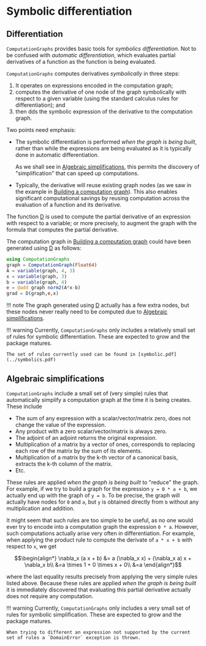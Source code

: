 
# Symbolic differentiation

## Differentiation

`ComputationGraphs` provides basic tools for *symbolics differentiation*. Not to be confused with
*automatic differentiation*, which evaluates partial derivatives of a function as the function is
being evaluated.

`ComputationGraphs` computes derivatives *symbolically* in three steps:

1) It operates on expressions encoded in the computation graph;
2) computes the derivative of one node of the graph symbolically with respect to a given variable
   (using the standard calculus rules for differentiation); and
3) then dds the symbolic expression of the derivative to the computation graph.  

Two points need emphasis:

+ The symbolic differentiation is performed *when the graph is being built*, rather than while the
  expressions are being evaluated as it is typically done in automatic differentiation.
  
  As we shall see in [Algebraic simplifications](@ref), this permits the discovery of
  "simplification" that can speed up computations.

+ Typically, the derivative will reuse existing graph nodes (as we saw in the example in [Building a
  computation graph](@ref)). This also enables significant computational savings by reusing
  computation across the evaluation of a function and its derivative.

The function [D](@ref) is used to compute the partial derivative of an expression with respect to
a variable; or more precisely, to augment the graph with the formula that computes the partial
derivative.

The computation graph in [Building a computation graph](@ref) could have been generated
using [D](@ref) as follows:

```julia
using ComputationGraphs
graph = ComputationGraph(Float64)
A = variable(graph, 4, 3)
x = variable(graph, 3)
b = variable(graph, 4)
e = @add graph norm2(A*x-b)
grad = D(graph,e,x)
```

!!! note
    The graph generated using [D](@ref) actually has a few extra nodes, but these nodes never
    really need to be computed due to [Algebraic simplifications](@ref).

!!! warning
    Currently, `ComputationGraphs` only includes a relatively small set of rules for symbolic
    differentiation. These are expected to grow and the package matures.

    The set of rules currently used can be found in [symbolic.pdf](../symbolics.pdf)

## Algebraic simplifications

`ComputationGraphs` include a small set of (very simple) rules that automatically simplify a
computation graph at the time it is being creates. These include

+ The sum of any expression with a scalar/vector/matrix zero, does not change the value of the expression.
+ Any product with a zero scalar/vector/matrix is always zero.
+ The adjoint of an adjoint returns the original expression.
+ Multiplication of a matrix by a vector of ones, corresponds to replacing each row of the matrix by
  the sum of its elements.
+ Multiplication of a matrix by the k-th vector of a canonical basis, extracts the k-th column of
  the matrix.
+ Etc.

These rules are applied *when the graph is being built* to "reduce" the graph. For example, if we
try to build a graph for the expression `y = 0 * a + b`, we actually end up with the graph of
`y = b`. To be precise, the graph will actually have nodes for `0` and `a`, but `y` is obtained
directly from `b` without any multiplication and addition.

It might seem that such rules are too simple to be useful, as no one would ever try to encode into a
computation graph the expression `0 * a`. However, such computations actually arise very often in
differentiation. For example, when applying the product rule to compute the derivate of `a * x + b`
with respect to `x`, we get

```math
\begin{align*}
\nabla_x (a x + b) &= a (\nabla_x x) + (\nabla_x a) x + \nabla_x b\\
&=a \times 1 + 0 \times x + 0\\
&=a
\end{align*}
```

where the last equality results precisely from applying the very simple rules listed above. Because
these rules are applied *when the graph is being built* it is immediately discovered that evaluating
this partial derivative actually does not require any computation.

!!! warning
    Currently, `ComputationGraphs` only includes a very small set of rules for symbolic simplification. These are expected to grow and the package matures.

    When trying to different an expression not supported by the current set of rules a `DomainError` exception is thrown.
